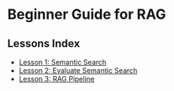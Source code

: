 # Beginner Guide for RAG

## Lessons Index

- [Lesson 1: Semantic Search](./01-semantic-search/)
- [Lesson 2: Evaluate Semantic Search](./02-evaluate-semantic-search/)
- [Lesson 3: RAG Pipeline](./03-rag-pipeline/)
